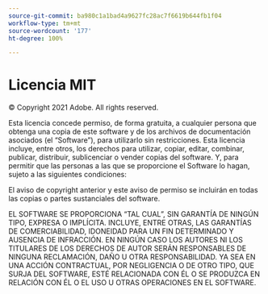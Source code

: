 ```yaml
---
source-git-commit: ba980c1a1bad4a9627fc28ac7f6619b644fb1f04
workflow-type: tm+mt
source-wordcount: '177'
ht-degree: 100%

---
```

# Licencia MIT

© Copyright 2021 Adobe. All rights reserved.

Esta licencia concede permiso, de forma gratuita, a cualquier persona que obtenga una copia de este software y de los archivos de documentación asociados (el “Software”), para utilizarlo sin restricciones. Esta licencia incluye, entre otros, los derechos para utilizar, copiar, editar, combinar, publicar, distribuir, sublicenciar o vender copias del software. Y, para permitir que las personas a las que se proporcione el Software lo hagan, sujeto a las siguientes condiciones:

El aviso de copyright anterior y este aviso de permiso se incluirán en todas las copias o partes sustanciales del software.

EL SOFTWARE SE PROPORCIONA “TAL CUAL”, SIN GARANTÍA DE NINGÚN TIPO, EXPRESA O IMPLÍCITA. INCLUYE, ENTRE OTRAS, LAS GARANTÍAS DE COMERCIABILIDAD, IDONEIDAD PARA UN FIN DETERMINADO Y AUSENCIA DE INFRACCIÓN. EN NINGÚN CASO LOS AUTORES NI LOS TITULARES DE LOS DERECHOS DE AUTOR SERÁN RESPONSABLES DE NINGUNA RECLAMACIÓN, DAÑO U OTRA RESPONSABILIDAD. YA SEA EN UNA ACCIÓN CONTRACTUAL, POR NEGLIGENCIA O DE OTRO TIPO, QUE SURJA DEL SOFTWARE, ESTÉ RELACIONADA CON ÉL O SE PRODUZCA EN RELACIÓN CON ÉL O EL USO U OTRAS OPERACIONES EN EL SOFTWARE.
